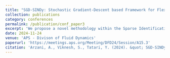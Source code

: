 ```yaml
---
title: "SGD-SINDy: Stochastic Gradient-Descent based Framework for Flexible System Identification"
collection: publications
category: conferences
permalink: /publication/conf_paper3
excerpt: 'We propose a novel methodology within the Sparse Identification of Nonlinear Dynamical Systems (SINDy) framework that leverages stochastic gradient descent (SGD) optimization (SGD-SINDy) to enhance the identification of parameters in dynamical systems and reduce the dependency on prior library of candidate terms. Unlike the traditional SINDy method, which often requires prior linear parameter distribution, our framework finds the parameters more efficiently and accurately through a flexible global optimization setting. That is, SGD-SINDy does not require previous knowledge of nonlinear parameters such as frequency in trigonometric functions or bandwidths in exponential functions. Importantly, our approach also alleviates the need for extensive hyperparameter tuning by optimizing hyperparameters simultaneously during the process. We demonstrate the efficacy of our methodology across various dynamical systems, including coupled ordinary differential equations (ODEs) such as harmonic oscillators, Van der Pol oscillators, the chaotic ABC flow, and reaction kinetics. Our results show substantial improvements in parameter identification when nonlinear features exist, highlighting the potential of SGD optimization to advance SINDy-based analyses.'
date: 2024-11-24
venue: 'APS - Divison of Fluid Dynamics'
paperurl: 'https://meetings.aps.org/Meeting/DFD24/Session/A15.3'
citation: 'Arzani, A., Viknesh, S., Tatari, Y. (2024). &quot; SGD-SINDy: Stochastic Gradient-Descent based Framework for Flexible System Identification.&quot; <i>APS-DFD Conference</i>.'
---
```


